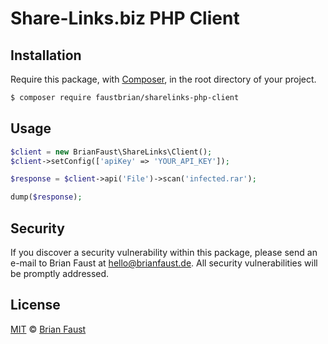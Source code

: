 # Share-Links.biz PHP Client

## Installation

Require this package, with [Composer](https://getcomposer.org/), in the root directory of your project.

```bash
$ composer require faustbrian/sharelinks-php-client
```

## Usage

```php
$client = new BrianFaust\ShareLinks\Client();
$client->setConfig(['apiKey' => 'YOUR_API_KEY']);

$response = $client->api('File')->scan('infected.rar');

dump($response);
```

## Security

If you discover a security vulnerability within this package, please send an e-mail to Brian Faust at hello@brianfaust.de. All security vulnerabilities will be promptly addressed.

## License

[MIT](LICENSE) © [Brian Faust](https://brianfaust.de)
